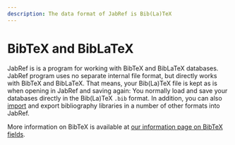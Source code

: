 ```yaml
---
description: The data format of JabRef is Bib(La)TeX
---
```


# BibTeX and BibLaTeX

JabRef is is a program for working with BibTeX and BibLaTeX databases. JabRef program uses no separate internal file format, but directly works with BibTeX and BibLaTeX. That means, your Bib\(La\)TeX file is kept as is when opening in JabRef and saving again: You normally load and save your databases directly in the Bib\(La\)TeX `.bib` format. In addition, you can also [import](../collect/) and export bibliography libraries in a number of other formats into JabRef.

More information on BibTeX is available at [our information page on BibTeX fields](../advanced/fields.md).

